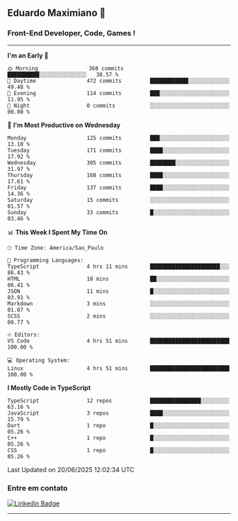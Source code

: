 ## Eduardo Maximiano 👋

### Front-End Developer, Code, Games !

---

<!--START_SECTION:waka-->
**I'm an Early 🐤** 

```text
🌞 Morning                368 commits         ██████████░░░░░░░░░░░░░░░   38.57 % 
🌆 Daytime                472 commits         ████████████░░░░░░░░░░░░░   49.48 % 
🌃 Evening                114 commits         ███░░░░░░░░░░░░░░░░░░░░░░   11.95 % 
🌙 Night                  0 commits           ░░░░░░░░░░░░░░░░░░░░░░░░░   00.00 % 
```
📅 **I'm Most Productive on Wednesday** 

```text
Monday                   125 commits         ███░░░░░░░░░░░░░░░░░░░░░░   13.10 % 
Tuesday                  171 commits         ████░░░░░░░░░░░░░░░░░░░░░   17.92 % 
Wednesday                305 commits         ████████░░░░░░░░░░░░░░░░░   31.97 % 
Thursday                 168 commits         ████░░░░░░░░░░░░░░░░░░░░░   17.61 % 
Friday                   137 commits         ████░░░░░░░░░░░░░░░░░░░░░   14.36 % 
Saturday                 15 commits          ░░░░░░░░░░░░░░░░░░░░░░░░░   01.57 % 
Sunday                   33 commits          █░░░░░░░░░░░░░░░░░░░░░░░░   03.46 % 
```


📊 **This Week I Spent My Time On** 

```text
🕑︎ Time Zone: America/Sao_Paulo

💬 Programming Languages: 
TypeScript               4 hrs 11 mins       ██████████████████████░░░   86.43 % 
HTML                     18 mins             ██░░░░░░░░░░░░░░░░░░░░░░░   06.41 % 
JSON                     11 mins             █░░░░░░░░░░░░░░░░░░░░░░░░   03.91 % 
Markdown                 3 mins              ░░░░░░░░░░░░░░░░░░░░░░░░░   01.07 % 
SCSS                     2 mins              ░░░░░░░░░░░░░░░░░░░░░░░░░   00.77 % 

🔥 Editors: 
VS Code                  4 hrs 51 mins       █████████████████████████   100.00 % 

💻 Operating System: 
Linux                    4 hrs 51 mins       █████████████████████████   100.00 % 
```

**I Mostly Code in TypeScript** 

```text
TypeScript               12 repos            ████████████████░░░░░░░░░   63.16 % 
JavaScript               3 repos             ████░░░░░░░░░░░░░░░░░░░░░   15.79 % 
Dart                     1 repo              █░░░░░░░░░░░░░░░░░░░░░░░░   05.26 % 
C++                      1 repo              █░░░░░░░░░░░░░░░░░░░░░░░░   05.26 % 
CSS                      1 repo              █░░░░░░░░░░░░░░░░░░░░░░░░   05.26 % 
```




 Last Updated on 20/06/2025 12:02:34 UTC
<!--END_SECTION:waka-->

### Entre em contato

[![Linkedin Badge](https://img.shields.io/badge/-Eduardo_Maximiano-0077B5?style=flat-square&logo=Linkedin&logoColor=white&link=https://www.linkedin.com/in/maximiano-eduardo)](https://www.linkedin.com/in/maximiano-eduardo)

---
